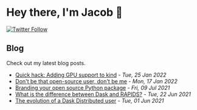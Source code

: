# Hey there, I'm Jacob 👋
[![Twitter Follow](https://img.shields.io/twitter/follow/_jacobtomlinson?style=social)](https://twitter.com/_jacobtomlinson)

## Blog

Check out my latest blog posts.

- [Quick hack: Adding GPU support to kind](https://jacobtomlinson.dev/posts/2022/quick-hack-adding-gpu-support-to-kind/) - *Tue, 25 Jan 2022*
- [Don't be that open-source user, don't be me](https://jacobtomlinson.dev/posts/2022/dont-be-that-open-source-user-dont-be-me/) - *Mon, 17 Jan 2022*
- [Branding your open source Python package](https://jacobtomlinson.dev/posts/2021/branding-your-open-source-python-package/) - *Fri, 09 Jul 2021*
- [What is the difference between Dask and RAPIDS?](https://jacobtomlinson.dev/posts/2021/what-is-the-difference-between-dask-and-rapids/) - *Tue, 22 Jun 2021*
- [The evolution of a Dask Distributed user](https://jacobtomlinson.dev/posts/2021/the-evolution-of-a-dask-distributed-user/) - *Tue, 01 Jun 2021*

